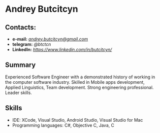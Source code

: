 # Andrey Butcitcyn
## Contacts:
* **e-mail:** *andrey.butcitcyn@gmail.com*
* **telegram:** *@btctcn*
* **LinkedIn:** *https://www.linkedin.com/in/butcitcyn/*
## Summary
Experienced Software Engineer with a demonstrated history of working in the computer software industry. Skilled in Mobile apps development, Applied Linguistics, Team development. Strong engineering professional. Leader skills.
## Skills
* IDE: XCode, Visual Studio, Android Studio, Visual Studio for Mac
* Programming languages: C#, Objective C, Java, C
